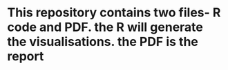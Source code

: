 # This repository contains two files- R code and PDF. the R will generate the visualisations. the PDF is the report
